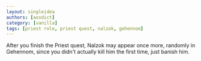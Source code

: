 ```yaml
---
layout: singleidea
authors: [aosdict]
category: [vanilla]
tags: [priest role, priest quest, nalzok, gehennom]
---
```

After you finish the Priest quest, Nalzok may appear once more, randomly in Gehennom, since you didn't actually kill him the first time, just banish him.
